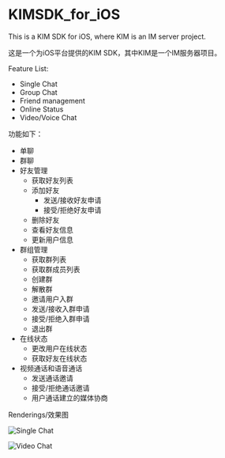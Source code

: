 # KIMSDK_for_iOS
This is a KIM SDK for iOS, where KIM is an IM server project.

这是一个为iOS平台提供的KIM SDK，其中KIM是一个IM服务器项目。

Feature List:
- Single Chat
- Group Chat
- Friend management
- Online Status
- Video/Voice Chat

功能如下：
- 单聊
- 群聊
- 好友管理
  - 获取好友列表
  - 添加好友
    - 发送/接收好友申请
    - 接受/拒绝好友申请
  - 删除好友
  - 查看好友信息
  - 更新用户信息
- 群组管理
  - 获取群列表
  - 获取群成员列表
  - 创建群
  - 解散群
  - 邀请用户入群
  - 发送/接收入群申请
  - 接受/拒绝入群申请
  - 退出群
- 在线状态
  - 更改用户在线状态
  - 获取好友在线状态
- 视频通话和语音通话
  - 发送通话邀请
  - 接受/拒绝通话邀请
  - 用户通话建立的媒体协商
  
Renderings/效果图

![Single Chat](https://github.com/taroyuyu/KIMSDK_for_iOS/blob/master/demo/demo_single_chat.gif)

![Video Chat](https://github.com/taroyuyu/KIMSDK_for_iOS/blob/master/demo/demo_video_chat.gif)
